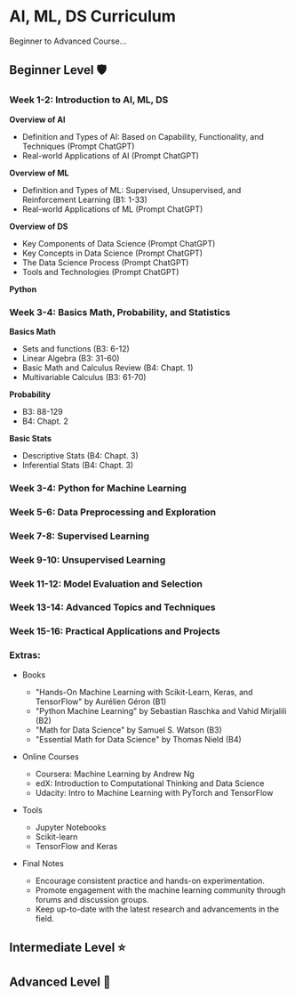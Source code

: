 
# AI, ML, DS Curriculum

Beginner to Advanced Course...


## Beginner Level 🛡️

### Week 1-2: Introduction to AI, ML, DS

**Overview of AI**
- Definition and Types of AI: Based on Capability, Functionality, and Techniques (Prompt ChatGPT)
- Real-world Applications of AI (Prompt ChatGPT)

**Overview of ML**
- Definition and Types of ML: Supervised, Unsupervised, and Reinforcement Learning (B1: 1-33)
- Real-world Applications of ML (Prompt ChatGPT)

**Overview of DS**
- Key Components of Data Science (Prompt ChatGPT)
- Key Concepts in Data Science (Prompt ChatGPT)
- The Data Science Process (Prompt ChatGPT)
- Tools and Technologies (Prompt ChatGPT)

**Python**


### Week 3-4: Basics Math, Probability, and Statistics

**Basics Math**
- Sets and functions (B3: 6-12)
- Linear Algebra (B3: 31-60)
- Basic Math and Calculus Review (B4: Chapt. 1)
- Multivariable Calculus (B3: 61-70)

**Probability**
- B3: 88-129 
- B4: Chapt. 2

**Basic Stats**
- Descriptive Stats (B4: Chapt. 3)
- Inferential Stats (B4: Chapt. 3)


### Week 3-4: Python for Machine Learning



### Week 5-6: Data Preprocessing and Exploration

### Week 7-8: Supervised Learning

### Week 9-10: Unsupervised Learning

### Week 11-12: Model Evaluation and Selection

### Week 13-14: Advanced Topics and Techniques

### Week 15-16: Practical Applications and Projects


### Extras:

* Books
    - "Hands-On Machine Learning with Scikit-Learn, Keras, and TensorFlow" by Aurélien Géron (B1)
    - "Python Machine Learning" by Sebastian Raschka and Vahid Mirjalili (B2)
    - "Math for Data Science" by Samuel S. Watson (B3)
    - "Essential Math for Data Science" by Thomas Nield (B4)
      
* Online Courses
    - Coursera: Machine Learning by Andrew Ng
    - edX: Introduction to Computational Thinking and Data Science
    - Udacity: Intro to Machine Learning with PyTorch and TensorFlow

* Tools
    - Jupyter Notebooks
    - Scikit-learn
    - TensorFlow and Keras
      
* Final Notes
    - Encourage consistent practice and hands-on experimentation.
    - Promote engagement with the machine learning community through forums and discussion groups.
    - Keep up-to-date with the latest research and advancements in the field.

## Intermediate Level ⭐

## Advanced Level 🏅
